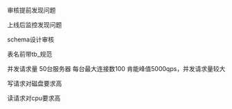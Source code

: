 审核提前发现问题
 
上线后监控发现问题
 
schema设计审核
 
表名前带tb_规范
 
并发请求量
50台服务器 每台最大连接数100
肯能峰值5000qps，并发请求量较大
 
写请求对磁盘要求高
 
读请求对cpu要求高